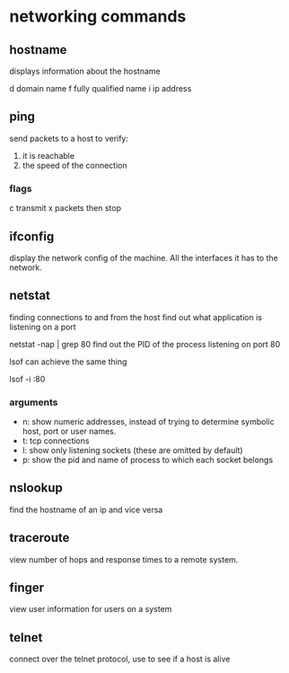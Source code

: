 # networking commands

## hostname

displays information about the hostname

d domain name
f fully qualified name
i ip address

## ping

send packets to a host to verify:

1. it is reachable
2. the speed of the connection

### flags

c<x> transmit x packets then stop

## ifconfig

display the network config of the machine.
All the interfaces it has to the network.

## netstat

finding connections to and from the host
find out what application is listening on a port

netstat -nap | grep 80
    find out the PID of the process listening on port 80

lsof can achieve the same thing

lsof -i :80

### arguments

* n: show numeric addresses, instead of trying to determine symbolic host, port or user names.
* t: tcp connections
* l: show only listening sockets (these are omitted by default) 
* p: show the pid and name of process to which each socket belongs

## nslookup

find the hostname of an ip and vice versa

## traceroute

view number of hops and response times to a remote system.

## finger

view user information for users on a system

## telnet

connect over the telnet protocol, use to see if a host is alive